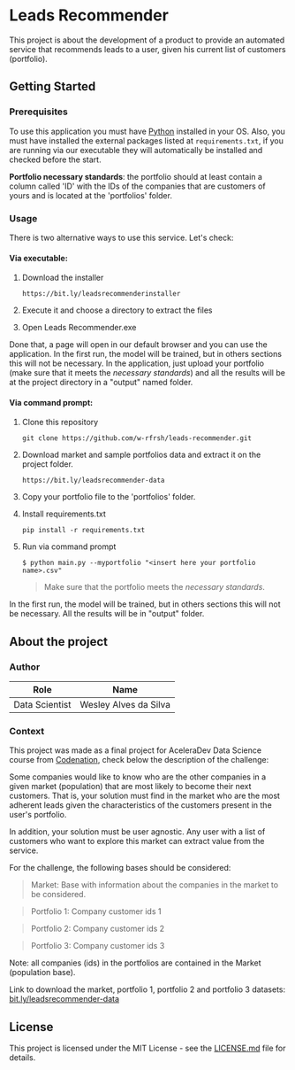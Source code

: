 # Leads Recommender

This project is about the development of a product to provide an automated service that recommends leads to a user, given his current list of customers (portfolio).

## Getting Started

### **Prerequisites**

To use this application you must have [Python](https://www.python.org/downloads/) installed in your OS. Also, you must have installed the external packages listed at ```requirements.txt```, if you are running via our executable they will automatically be installed and checked before the start. 

**Portfolio necessary standards**: the portfolio should at least contain a column called 'ID' with the IDs of the companies that are customers of yours and is located at the 'portfolios' folder.

### **Usage**

There is two alternative ways to use this service. Let's check:

#### **Via executable:** 

1. Download the installer

   ```
   https://bit.ly/leadsrecommenderinstaller
   ```

2. Execute it and choose a directory to extract the files

3. Open Leads Recommender.exe

Done that, a page will open in our default browser and you can use the application. In the first run, the model will be trained, but in others sections this will not be necessary. In the application, just upload your portfolio (make sure that it meets the _necessary standards_) and all the results will be at the project directory in a "output" named folder.

#### **Via command prompt:**

1. Clone this repository

   ```
   git clone https://github.com/w-rfrsh/leads-recommender.git
   ```

2. Download market and sample portfolios data and extract it on the project folder.

   ```
   https://bit.ly/leadsrecommender-data
   ```

3. Copy your portfolio file to the 'portfolios' folder.

4. Install requirements.txt

   ```
   pip install -r requirements.txt
   ```

5. Run via command prompt 

   ```
   $ python main.py --myportfolio "<insert here your portfolio name>.csv"
   ```

   >  Make sure that the portfolio meets the _necessary standards_.

In the first run, the model will be trained, but in others sections this will not be necessary. All the results will be in "output" folder.

## About the project

### Author

|      Role      | Name                  |
| :------------: | --------------------- |
| Data Scientist | Wesley Alves da Silva |

### **Context**

This project was made as a final project for AceleraDev Data Science course from [Codenation](https://www.codenation.dev/), check below the description of the challenge:

Some companies would like to know who are the other companies in a given market (population) that are most likely to become their next customers. That is, your solution must find in the market who are the most adherent leads given the characteristics of the customers present in the user's portfolio.

In addition, your solution must be user agnostic. Any user with a list of customers who want to explore this market can extract value from the service.

For the challenge, the following bases should be considered:

> Market: Base with information about the companies in the market to be  considered. 

> Portfolio 1: Company customer ids 1

> Portfolio 2: Company customer ids 2

> Portfolio 3: Company customer ids 3

Note: all companies (ids) in the portfolios are contained in the Market (population base).

Link to download the market, portfolio 1, portfolio 2 and portfolio 3 datasets: [bit.ly/leadsrecommender-data](bit.ly/leadsrecommender-data)

## License

This project is licensed under the MIT License - see the [LICENSE.md](https://github.com/w-rfrsh/leads-recommender/blob/master/LICENSE) file for details.



